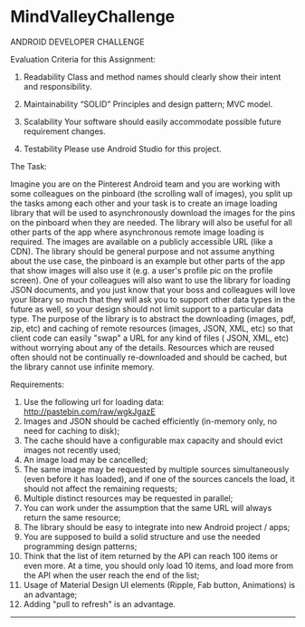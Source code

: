 # MindValleyChallenge

ANDROID DEVELOPER CHALLENGE

Evaluation Criteria for this Assignment:

1. Readability
Class and method names should clearly show their intent and responsibility.

2. Maintainability
“SOLID” Principles and design pattern;
MVC model.

3. Scalability
Your software should easily accommodate possible future requirement changes.

4. Testability
Please use Android Studio for this project.

The Task:

Imagine you are on the Pinterest Android team and you are working with some colleagues on the pinboard (the scrolling wall of images), you split up the tasks among each other and your task is to create an image loading library that will be used to asynchronously download the images for the pins on the pinboard when they are needed.
The library will also be useful for all other parts of the app where asynchronous remote image loading is required. 
The images are available on a publicly accessible URL (like a CDN). The library should be general purpose and not assume anything about the use case, the pinboard is an example but other parts of the app that show images will also use it (e.g. a user's profile pic on the profile screen).
One of your colleagues will also want to use the library for loading JSON documents, and you just know that your boss and colleagues will love your library so much that they will ask you to support other data types in the future as well, so your design should not limit support to a particular data type.
The purpose of the library is to abstract the downloading (images, pdf, zip, etc) and caching of remote resources (images, JSON, XML, etc) so that client code can easily "swap" a URL for any kind of files ( JSON, XML, etc) without worrying about any of the details. Resources which are reused often should not be continually re-downloaded and should be cached, but the library cannot use infinite memory.

Requirements:

1. Use the following url for loading data: http://pastebin.com/raw/wgkJgazE
2. Images and JSON should be cached efficiently (in-memory only, no need for caching to disk);
3. The cache should have a configurable max capacity and should evict images not recently used;
4. An image load may be cancelled;
5. The same image may be requested by multiple sources simultaneously (even before it has loaded), and if one of the sources cancels the load, it should not affect the remaining requests;
6. Multiple distinct resources may be requested in parallel;
7. You can work under the assumption that the same URL will always return the same resource;
8. The library should be easy to integrate into new Android project / apps;
9. You are supposed to build a solid structure and use the needed programming design patterns;
10. Think that the list of item returned by the API can reach 100 items or even more. At a time, you should only load 10 items, and load more from the API when the user reach the end of the list;
11. Usage of Material Design UI elements (Ripple, Fab button, Animations) is an advantage;
12. Adding "pull to refresh" is an advantage.

----------------------------------------------------------------------------------------------------------------------------------------
